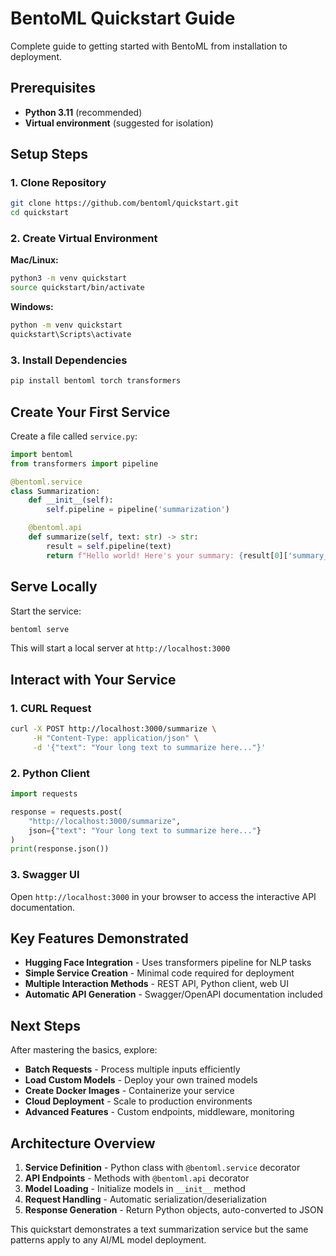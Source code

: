 # BentoML Quickstart Guide

Complete guide to getting started with BentoML from installation to deployment.

## Prerequisites

- **Python 3.11** (recommended)
- **Virtual environment** (suggested for isolation)

## Setup Steps

### 1. Clone Repository

```bash
git clone https://github.com/bentoml/quickstart.git
cd quickstart
```

### 2. Create Virtual Environment

**Mac/Linux:**
```bash
python3 -m venv quickstart
source quickstart/bin/activate
```

**Windows:**
```bash
python -m venv quickstart
quickstart\Scripts\activate
```

### 3. Install Dependencies

```bash
pip install bentoml torch transformers
```

## Create Your First Service

Create a file called `service.py`:

```python
import bentoml
from transformers import pipeline

@bentoml.service
class Summarization:
    def __init__(self):
        self.pipeline = pipeline('summarization')

    @bentoml.api
    def summarize(self, text: str) -> str:
        result = self.pipeline(text)
        return f"Hello world! Here's your summary: {result[0]['summary_text']}"
```

## Serve Locally

Start the service:

```bash
bentoml serve
```

This will start a local server at `http://localhost:3000`

## Interact with Your Service

### 1. CURL Request

```bash
curl -X POST http://localhost:3000/summarize \
     -H "Content-Type: application/json" \
     -d '{"text": "Your long text to summarize here..."}'
```

### 2. Python Client

```python
import requests

response = requests.post(
    "http://localhost:3000/summarize",
    json={"text": "Your long text to summarize here..."}
)
print(response.json())
```

### 3. Swagger UI

Open `http://localhost:3000` in your browser to access the interactive API documentation.

## Key Features Demonstrated

- **Hugging Face Integration** - Uses transformers pipeline for NLP tasks
- **Simple Service Creation** - Minimal code required for deployment
- **Multiple Interaction Methods** - REST API, Python client, web UI
- **Automatic API Generation** - Swagger/OpenAPI documentation included

## Next Steps

After mastering the basics, explore:

- **Batch Requests** - Process multiple inputs efficiently
- **Load Custom Models** - Deploy your own trained models  
- **Create Docker Images** - Containerize your service
- **Cloud Deployment** - Scale to production environments
- **Advanced Features** - Custom endpoints, middleware, monitoring

## Architecture Overview

1. **Service Definition** - Python class with `@bentoml.service` decorator
2. **API Endpoints** - Methods with `@bentoml.api` decorator
3. **Model Loading** - Initialize models in `__init__` method
4. **Request Handling** - Automatic serialization/deserialization
5. **Response Generation** - Return Python objects, auto-converted to JSON

This quickstart demonstrates a text summarization service but the same patterns apply to any AI/ML model deployment.